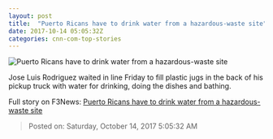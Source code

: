```yaml
---
layout: post
title:  "Puerto Ricans have to drink water from a hazardous-waste site"
date: 2017-10-14 05:05:32Z
categories: cnn-com-top-stories
---
```


![Puerto Ricans have to drink water from a hazardous-waste site](http://cdn.cnn.com/cnnnext/dam/assets/171013223445-puerto-rico-water-superfund-orig-me-00000000-super-tease.jpg)

Jose Luis Rodriguez waited in line Friday to fill plastic jugs in the back of his pickup truck with water for drinking, doing the dishes and bathing.


Full story on F3News: [Puerto Ricans have to drink water from a hazardous-waste site](http://www.f3nws.com/n/QHH2eD)

> Posted on: Saturday, October 14, 2017 5:05:32 AM
